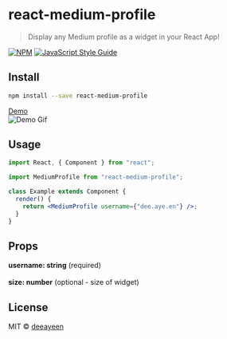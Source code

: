 # react-medium-profile

> Display any Medium profile as a widget in your React App!

[![NPM](https://img.shields.io/npm/v/react-medium-profile.svg)](https://www.npmjs.com/package/react-medium-profile) [![JavaScript Style Guide](https://img.shields.io/badge/code_style-standard-brightgreen.svg)](https://standardjs.com)

## Install

```bash
npm install --save react-medium-profile
```

[Demo](https://deeayeen.github.io/react-medium-profile)
<br />
![Demo Gif](https://i.imgur.com/RNYCDub.gif)

## Usage

```jsx
import React, { Component } from "react";

import MediumProfile from "react-medium-profile";

class Example extends Component {
  render() {
    return <MediumProfile username={"dee.aye.en"} />;
  }
}
```

## Props

**username: string** (required) <br /> <br />
**size: number** (optional - size of widget)

## License

MIT © [deeayeen](https://github.com/deeayeen)
